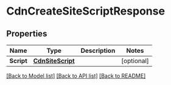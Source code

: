 # CdnCreateSiteScriptResponse

## Properties

Name | Type | Description | Notes
------------ | ------------- | ------------- | -------------
**Script** | [**CdnSiteScript**](cdnSiteScript.md) |  | [optional] 

[[Back to Model list]](../README.md#documentation-for-models) [[Back to API list]](../README.md#documentation-for-api-endpoints) [[Back to README]](../README.md)


